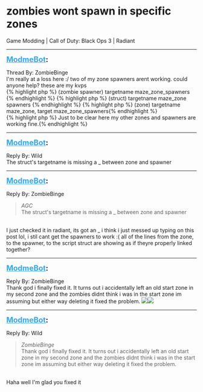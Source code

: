 # zombies wont spawn in specific zones
Game Modding | Call of Duty: Black Ops 3 | Radiant

---
<strong style="font-size: 1.4em;"><span style="text-decoration: underline;text-decoration-color: #34a7f9;"><span style="color:#34a7f9;">ModmeBot</span></span>:</strong>

<p>Thread By: ZombieBinge<br />I&#39;m really at a loss here :/ two of my zone spawners arent working. could anyone help? these are my kvps <br />{% highlight php %}
(zombie spawner) targetname maze_zone_spawners {% endhighlight %}
{% highlight php %}
(struct) targetname maze_zone spawners {% endhighlight %}
{% highlight php %}
(zone) targetname maze_zone, target maze_zone_spawners{% endhighlight %}
 <br />{% highlight php %}
Just to be clear here my other zones and spawners are working fine.{% endhighlight %}
</p>

---
<strong style="font-size: 1.4em;"><span style="text-decoration: underline;text-decoration-color: #34a7f9;"><span style="color:#34a7f9;">ModmeBot</span></span>:</strong>

<p>Reply By: Wild<br />The struct&#39;s targetname is missing a _ between zone and spawner</p>

---
<strong style="font-size: 1.4em;"><span style="text-decoration: underline;text-decoration-color: #34a7f9;"><span style="color:#34a7f9;">ModmeBot</span></span>:</strong>

<p>Reply By: ZombieBinge<br /><blockquote><em>AGC</em><br />The struct&#39;s targetname is missing a _ between zone and spawner</blockquote><br /> I just checked it in radiant, its got an _ i think i just messed up typing on this post lol, i stil cant get the spawners to work :( all of the lines from the zone, to the spawner, to the script struct are showing as if theyre properly linked together?</p>

---
<strong style="font-size: 1.4em;"><span style="text-decoration: underline;text-decoration-color: #34a7f9;"><span style="color:#34a7f9;">ModmeBot</span></span>:</strong>

<p>Reply By: ZombieBinge<br />Thank god i finally fixed it. It turns out i accidentally left an old start zone in my second zone and the zombies didnt think i was in the start zone im assuming but either way deleting it fixed the problem. <img style="max-width: 500px;" src="http://aviacreations.com/modme/emoticons/smile.png"><img style="max-width: 500px;" src="http://aviacreations.com/modme/emoticons/grin.png"></p>

---
<strong style="font-size: 1.4em;"><span style="text-decoration: underline;text-decoration-color: #34a7f9;"><span style="color:#34a7f9;">ModmeBot</span></span>:</strong>

<p>Reply By: Wild<br /><blockquote><em>ZombieBinge</em><br />Thank god i finally fixed it. It turns out i accidentally left an old start zone in my second zone and the zombies didnt think i was in the start zone im assuming but either way deleting it fixed the problem. </blockquote><br /> Haha well I&#39;m glad you fixed it</p>

